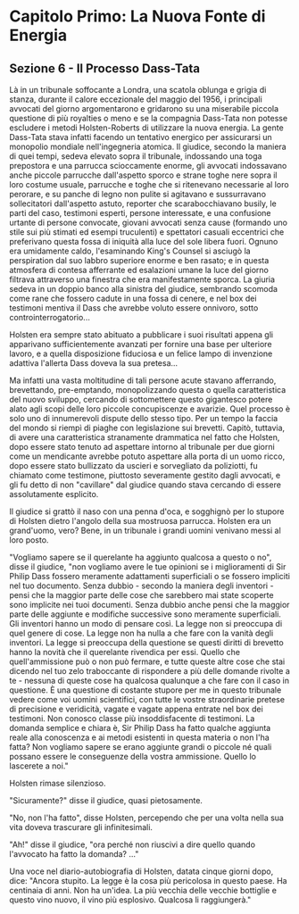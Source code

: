 # Capitolo Primo: La Nuova Fonte di Energia

## Sezione 6 - Il Processo Dass-Tata

Là in un tribunale soffocante a Londra, una scatola oblunga e grigia di stanza, durante il calore eccezionale del maggio del 1956, i principali avvocati del giorno argomentarono e gridarono su una miserabile piccola questione di più royalties o meno e se la compagnia Dass-Tata non potesse escludere i metodi Holsten-Roberts di utilizzare la nuova energia. La gente Dass-Tata stava infatti facendo un tentativo energico per assicurarsi un monopolio mondiale nell'ingegneria atomica. Il giudice, secondo la maniera di quei tempi, sedeva elevato sopra il tribunale, indossando una toga prepostora e una parrucca scioccamente enorme, gli avvocati indossavano anche piccole parrucche dall'aspetto sporco e strane toghe nere sopra il loro costume usuale, parrucche e toghe che si ritenevano necessarie al loro perorare, e su panche di legno non pulite si agitavano e sussurravano sollecitatori dall'aspetto astuto, reporter che scarabocchiavano busily, le parti del caso, testimoni esperti, persone interessate, e una confusione urtante di persone convocate, giovani avvocati senza cause (formando uno stile sui più stimati ed esempi truculenti) e spettatori casuali eccentrici che preferivano questa fossa di iniquità alla luce del sole libera fuori. Ognuno era umidamente caldo, l'esaminando King's Counsel si asciugò la perspiration dal suo labbro superiore enorme e ben rasato; e in questa atmosfera di contesa afferrante ed esalazioni umane la luce del giorno filtrava attraverso una finestra che era manifestamente sporca. La giuria sedeva in un doppio banco alla sinistra del giudice, sembrando scomoda come rane che fossero cadute in una fossa di cenere, e nel box dei testimoni mentiva il Dass che avrebbe voluto essere onnivoro, sotto controinterrogatorio...

Holsten era sempre stato abituato a pubblicare i suoi risultati appena gli apparivano sufficientemente avanzati per fornire una base per ulteriore lavoro, e a quella disposizione fiduciosa e un felice lampo di invenzione adattiva l'allerta Dass doveva la sua pretesa...

Ma infatti una vasta moltitudine di tali persone acute stavano afferrando, brevettando, pre-emptando, monopolizzando questa o quella caratteristica del nuovo sviluppo, cercando di sottomettere questo gigantesco potere alato agli scopi delle loro piccole concupiscenze e avarizie. Quel processo è solo uno di innumerevoli dispute dello stesso tipo. Per un tempo la faccia del mondo si riempì di piaghe con legislazione sui brevetti. Capitò, tuttavia, di avere una caratteristica stranamente drammatica nel fatto che Holsten, dopo essere stato tenuto ad aspettare intorno al tribunale per due giorni come un mendicante avrebbe potuto aspettare alla porta di un uomo ricco, dopo essere stato bullizzato da uscieri e sorvegliato da poliziotti, fu chiamato come testimone, piuttosto severamente gestito dagli avvocati, e gli fu detto di non "cavillare" dal giudice quando stava cercando di essere assolutamente esplicito.

Il giudice si grattò il naso con una penna d'oca, e sogghignò per lo stupore di Holsten dietro l'angolo della sua mostruosa parrucca. Holsten era un grand'uomo, vero? Bene, in un tribunale i grandi uomini venivano messi al loro posto.

"Vogliamo sapere se il querelante ha aggiunto qualcosa a questo o no", disse il giudice, "non vogliamo avere le tue opinioni se i miglioramenti di Sir Philip Dass fossero meramente adattamenti superficiali o se fossero impliciti nel tuo documento. Senza dubbio - secondo la maniera degli inventori - pensi che la maggior parte delle cose che sarebbero mai state scoperte sono implicite nei tuoi documenti. Senza dubbio anche pensi che la maggior parte delle aggiunte e modifiche successive sono meramente superficiali. Gli inventori hanno un modo di pensare così. La legge non si preoccupa di quel genere di cose. La legge non ha nulla a che fare con la vanità degli inventori. La legge si preoccupa della questione se questi diritti di brevetto hanno la novità che il querelante rivendica per essi. Quello che quell'ammissione può o non può fermare, e tutte queste altre cose che stai dicendo nel tuo zelo traboccante di rispondere a più delle domande rivolte a te - nessuna di queste cose ha qualcosa qualunque a che fare con il caso in questione. È una questione di costante stupore per me in questo tribunale vedere come voi uomini scientifici, con tutte le vostre straordinarie pretese di precisione e veridicità, vagate e vagate appena entrate nel box dei testimoni. Non conosco classe più insoddisfacente di testimoni. La domanda semplice e chiara è, Sir Philip Dass ha fatto qualche aggiunta reale alla conoscenza e ai metodi esistenti in questa materia o non l'ha fatta? Non vogliamo sapere se erano aggiunte grandi o piccole né quali possano essere le conseguenze della vostra ammissione. Quello lo lascerete a noi."

Holsten rimase silenzioso.

"Sicuramente?" disse il giudice, quasi pietosamente.

"No, non l'ha fatto", disse Holsten, percependo che per una volta nella sua vita doveva trascurare gli infinitesimali.

"Ah!" disse il giudice, "ora perché non riuscivi a dire quello quando l'avvocato ha fatto la domanda? ..."

Una voce nel diario-autobiografia di Holsten, datata cinque giorni dopo, dice: "Ancora stupito. La legge è la cosa più pericolosa in questo paese. Ha centinaia di anni. Non ha un'idea. La più vecchia delle vecchie bottiglie e questo vino nuovo, il vino più esplosivo. Qualcosa li raggiungerà."
